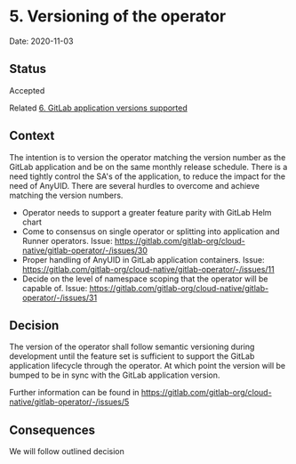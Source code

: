 # 5. Versioning of the operator

Date: 2020-11-03

## Status

Accepted

Related [6. GitLab application versions supported](0006-gitlab-application-versions-supported.md)

## Context

The intention is to version the operator matching the version number as the
GitLab application and be on the same monthly release schedule. 
There is a need tightly control the SA's of the application, to reduce the impact 
for the need of AnyUID. There are several hurdles to overcome and achieve matching 
the version numbers.

- Operator needs to support a greater feature parity with GitLab Helm chart
- Come to consensus on single operator or splitting into application and
  Runner operators. Issue: https://gitlab.com/gitlab-org/cloud-native/gitlab-operator/-/issues/30
- Proper handling of AnyUID in GitLab application containers. Issue:
  https://gitlab.com/gitlab-org/cloud-native/gitlab-operator/-/issues/11
- Decide on the level of namespace scoping that the operator will be capable of.
  Issue: https://gitlab.com/gitlab-org/cloud-native/gitlab-operator/-/issues/31

## Decision

The version of the operator shall follow semantic versioning during development
until the feature set is sufficient to support the GitLab application
lifecycle through the operator. At which point the version will be bumped
to be in sync with the GitLab application version.

Further information can be found in https://gitlab.com/gitlab-org/cloud-native/gitlab-operator/-/issues/5


## Consequences

We will follow outlined decision